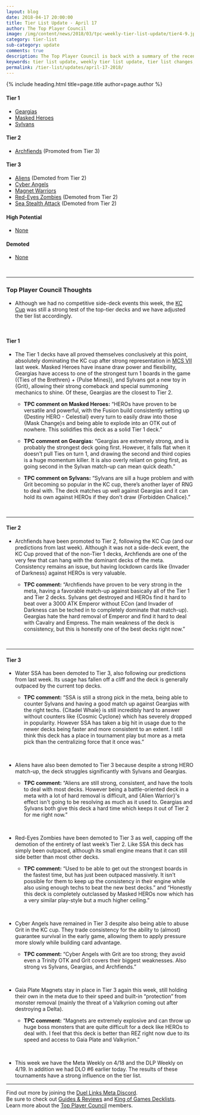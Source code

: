 ```yaml
---
layout: blog
date: 2018-04-17 20:00:00
title: Tier List Update - April 17
author: The Top Player Council
image: /img/content/news/2018/03/tpc-weekly-tier-list-update/tier4-9.jpg
category: tier-list
sub-category: update
comments: true
description: The Top Player Council is back with a summary of the recent tier list update. Check out their decisions and reasoning to stay relevant in the current meta. This update includes changes to Archfiends, Destiny HEROs, Masked HEROs and Geargia.
keywords: tier list update, weekly tier list update, tier list changes, buffs, nerfs, april 17 2018
permalink: /tier-list/updates/april-17-2018/
---
```


{% include heading.html title=page.title author=page.author %}

#### Tier 1
- [Geargias](/tier-list/deck-types/geargias)
- [Masked Heroes](/tier-list/deck-types/masked-heroes)
- [Sylvans](/tier-list/deck-types/sylvans/)  

#### Tier 2
- [Archfiends](/tier-list/deck-types/archfiends/) (Promoted from Tier 3)

#### Tier 3
- [Aliens](/tier-list/deck-types/aliens/) (Demoted from Tier 2)
- [Cyber Angels](/tier-list/deck-types/cyber-angels/) 
- [Magnet Warriors](/tier-list/deck-types/magnet-warriors/) 
- [Red-Eyes Zombies](/tier-list/deck-types/red-eyes-zombies/) (Demoted from Tier 2)
- [Sea Stealth Attack](/tier-list/deck-types/sea-stealth-attack/) (Demoted from Tier 2)

#### High Potential
- [None]()

#### Demoted
- [None]()

<br>

---

### Top Player Council Thoughts

* Although we had no competitive side-deck events this week, the [KC Cup](/tournaments/kc-cup/april-2018/report/) was still a strong test of the top-tier decks and we have adjusted the tier list accordingly.   

<br>

#### Tier 1  

* The Tier 1 decks have all proved themselves conclusively at this point, absolutely dominating the KC cup after strong representation in [MCS VII](/tournaments/meta-championship-series/7/report/) last week. Masked Heroes have insane draw power and flexibility, Geargias have access to one of the strongest turn 1 boards in the game ({Ties of the Brethren} + {Pulse Mines}), and Sylvans got a new toy in {Grit}, allowing their strong comeback and special summoning mechanics to shine. Of these, Geargias are the closest to Tier 2.  

    * **TPC comment on Masked Heroes:** “HEROs have proven to be versatile and powerful,  with the Fusion build consistently setting up {Destiny HERO - Celestial} every turn to easily draw into those {Mask Change}s and being able to explode into an OTK out of nowhere. This solidifies this deck as a solid Tier 1 deck.”  

    * **TPC comment on Geargias:** “Geargias are extremely strong, and is probably the strongest deck going first. However, it falls flat when it doesn't pull Ties on turn 1, and drawing the second and third copies is a huge momentum killer. It is also overly reliant on going first, as going second in the Sylvan match-up can mean quick death.”  

    * **TPC comment on Sylvans:** “Sylvans are sill a huge problem and with Grit becoming so popular in the KC cup, there’s another layer of RNG to deal with. The deck matches up well against Geargias and it can hold its own against HEROs if they don't draw {Forbidden Chalice}.”  
    
<br>

---

#### Tier 2  

* Archfiends have been promoted to Tier 2, following the KC Cup (and our predictions from last week). Although it was not a side-deck event, the KC Cup proved that of the non-Tier 1 decks, Archfiends are one of the very few that can hang with the dominant decks of the meta. Consistency remains an issue, but having lockdown cards like {Invader of Darkness} against HEROs is very valuable.  

    * **TPC comment:** “Archfiends have proven to be very strong in the meta, having a favorable match-up against basically all of the Tier 1 and Tier 2 decks. Sylvans get destroyed and HEROs find it hard to beat over a 3000 ATK Emperor without ECon (and Invader of Darkness can be teched in to completely dominate that match-up). Geargias hate the hard removal of Emperor and find it hard to deal with Cavalry and Empress. The main weakness of the deck is consistency, but this is honestly one of the best decks right now.”  

<br>

---

#### Tier 3  

* Water SSA has been demoted to Tier 3, also following our predictions from last week. Its usage has fallen off a cliff and the deck is generally outpaced by the current top decks.  

    * **TPC comment:** “SSA is still a strong pick in the meta, being able to counter Sylvans and having a good match up against Geargias with the right techs. {Citadel Whale} is still incredibly hard to answer without counters like {Cosmic Cyclone} which has severely dropped in popularity. However SSA has taken a big hit in usage due to the newer decks being faster and more consistent to an extent. I still think this deck has a place in tournament play but more as a meta pick than the centralizing force that it once was.”  

<br>

* Aliens have also been demoted to Tier 3 because despite a strong HERO match-up, the deck struggles significantly with Sylvans and Geargias.  

    * **TPC comment:** “Aliens are still strong, consistent, and have the tools to deal with most decks. However being a battle-oriented deck in a meta with a lot of hard removal is difficult, and {Alien Warrior}'s effect isn't going to be resolving as much as it used to. Geargias and Sylvans both give this deck a hard time which keeps it out of Tier 2 for me right now.”  

<br>

* Red-Eyes Zombies have been demoted to Tier 3 as well, capping off the demotion of the entirety of last week’s Tier 2. Like SSA this deck has simply been outpaced, although its small engine means that it can still side better than most other decks.  

    * **TPC comment:** “Used to be able to get out the strongest boards in the fastest time, but has just been outpaced massively. It isn't possible for them to keep up the consistency in their engine while also using enough techs to beat the new best decks.” and “Honestly this deck is completely outclassed by Masked HEROs now which has a very similar play-style but a much higher ceiling.”  

<br>

* Cyber Angels have remained in Tier 3 despite also being able to abuse Grit in the KC cup. They trade consistency for the ability to (almost) guarantee survival in the early game, allowing them to apply pressure more slowly while building card advantage.  

    * **TPC comment:** “Cyber Angels with Grit are too strong; they avoid even a Trinity OTK and Grit covers their biggest weaknesses. Also strong vs Sylvans, Geargias, and Archfiends.”  

<br>

* Gaia Plate Magnets stay in place in Tier 3 again this week, still holding their own in the meta due to their speed and built-in “protection” from monster removal (mainly the threat of a Valkyrion coming out after destroying a Delta).  

    * **TPC comment:** “Magnets are extremely explosive and can throw up huge boss monsters that are quite difficult for a deck like HEROs to deal with. I feel that this deck is better than REZ right now due to its speed and access to Gaia Plate and Valkyrion.”  

<br>

* This week we have the Meta Weekly on 4/18 and the DLP Weekly on 4/19. In addition we had DLO #6 earlier today. The results of these tournaments have a strong influence on the tier list.  

---

Find out more by joining the [Duel Links Meta Discord](/community/).  
Be sure to check out [Guides & Reviews](/guides-and-reviews/) and [King of Games Decklists](/top-decks/).  
Learn more about the [Top Player Council](/top-player-council/) members.   